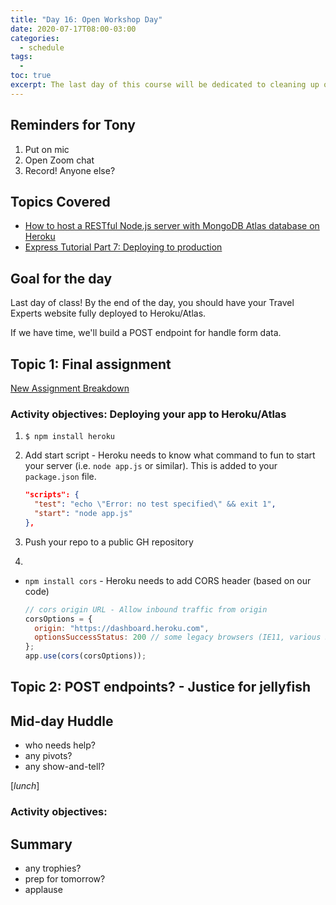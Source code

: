 ```yaml
---
title: "Day 16: Open Workshop Day"
date: 2020-07-17T08:00-03:00
categories:
  - schedule
tags:
  - 
toc: true
excerpt: The last day of this course will be dedicated to cleaning up our projects, working on the final assignment and preparing for PROJ 207
---
```

## Reminders for Tony
1. Put on mic
2. Open Zoom chat
3. Record! Anyone else?

## Topics Covered
- [How to host a RESTful Node.js server with MongoDB Atlas database on Heroku](https://dev.to/cpclark360/how-to-host-a-restful-node-js-server-with-mongodb-atlas-database-on-heroku-1opl)
- [Express Tutorial Part 7: Deploying to production](https://developer.mozilla.org/en-US/docs/Learn/Server-side/Express_Nodejs/deployment)

## Goal for the day
Last day of class! By the end of the day, you should have your Travel Experts website fully deployed to Heroku/Atlas.

If we have time, we'll build a POST endpoint for handle form data.

## Topic 1: Final assignment
[New Assignment Breakdown](https://github.com/cprg210/assignments/)

### Activity objectives: Deploying your app to Heroku/Atlas
1. `$ npm install heroku`
2. Add start script - Heroku needs to know what command to fun to start your server (i.e. `node app.js` or similar). This is added to your `package.json` file. 

    ```json
    "scripts": {
      "test": "echo \"Error: no test specified\" && exit 1",
      "start": "node app.js"
    }, 
    ```
3. Push your repo to a public GH repository
4. 
  
- `npm install cors` - Heroku needs to add CORS header (based on our code)

    ```js
    // cors origin URL - Allow inbound traffic from origin
    corsOptions = {
      origin: "https://dashboard.heroku.com",
      optionsSuccessStatus: 200 // some legacy browsers (IE11, various SmartTVs) choke on 204
    };
    app.use(cors(corsOptions));
    ```

## Topic 2: POST endpoints? - Justice for jellyfish

## Mid-day Huddle
- who needs help?
- any pivots?
- any show-and-tell?

[*lunch*]

### Activity objectives: 

## Summary
- any trophies?
- prep for tomorrow?
- applause